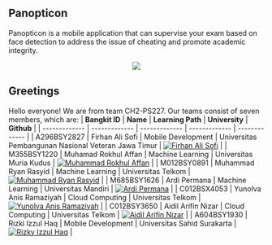 ## Panopticon
Panopticon is a mobile application that can supervise your exam based on face detection to address the issue of cheating and promote academic integrity. 
<p align="center">
  <img src="https://github.com/Bangkit-Capstone-Project-CH2-PS227/.github/assets/76995178/20a97816-3ec1-417f-8972-952f690d12d1" />
</p>


## Greetings
Hello everyone! We are from team CH2-PS227. Our teams consist of seven members, which are:
| **Bangkit ID**  | **Name** |  **Learning Path** | **University** | **Github** |
| ------------- | -------------  | -------------  | -------------  | ------------- | 
| A296BSY2827  | Firhan Ali Sofi  | Mobile Development   | Universitas Pembangunan Nasional Veteran Jawa Timur  | [![Firhan Ali Sofi](https://skillicons.dev/icons?i=github)](https://github.com/FirhanAliSofi)  |
| M355BSY1220  | Muhamad Rokhul Affan   | Machine Learning   | Universitas Muria Kudus   | [![Muhammad Rokhul Affan](https://skillicons.dev/icons?i=github)](https://github.com/rokhudev)  |
| M012BSY0891 | Muhammad Ryan Rasyid  | Machine Learning   | Universitas Telkom   | [![Muhammad Ryan Rasyid](https://skillicons.dev/icons?i=github)](https://github.com/Rya8n)   |
| M685BSY1626  | Ardi Permana  | Machine Learning   | Universitas Mandiri | [![Ardi Permana](https://skillicons.dev/icons?i=github)](https://github.com/ardipermana59)  |
| C012BSX4053  | Yunolva Anis Ramaziyah   | Cloud Computing  | Universitas Telkom   | [![Yunolva Anis Ramaziyah](https://skillicons.dev/icons?i=github)](https://github.com/stateley)  |
| C012BSY3650  | Aidil Arifin Nizar  | Cloud Computing   | Universitas Telkom   | [![Aidil Arifin Nizar](https://skillicons.dev/icons?i=github)](https://github.com/Bhedil)  |
| A604BSY1930  | Rizki Izzul Haq   | Mobile Development   | Universitas Sahid Surakarta  | [![Rizky Izzul Haq](https://skillicons.dev/icons?i=github)](https://github.com/rizkyizh) |
<!--

**Here are some ideas to get you started:**

🙋‍♀️ A short introduction - what is your organization all about?
🌈 Contribution guidelines - how can the community get involved?
👩‍💻 Useful resources - where can the community find your docs? Is there anything else the community should know?
🍿 Fun facts - what does your team eat for breakfast?
🧙 Remember, you can do mighty things with the power of [Markdown](https://docs.github.com/github/writing-on-github/getting-started-with-writing-and-formatting-on-github/basic-writing-and-formatting-syntax)
-->
